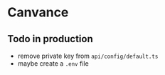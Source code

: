# Canvance

## Todo in production
- remove private key from `api/config/default.ts`
- maybe create a `.env` file
